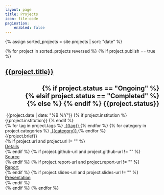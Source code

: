```yaml
---
layout: page
title: Projects
icon: file-code
pagination:
    enabled: false
---
```


{% assign sorted_projects = site.projects | sort: "date" %}

<div class="grid">
    {% for project in sorted_projects reversed %}
    {% if project.publish == true %}
    <div class="grid-item">
        <div class="card">
            <!--<img class="card-image" src="{{ site.baseurl }}{{ site.url }}/assets/blog/default_banner_image.jpg" alt="Blog image" title="">-->
            <div class="card-content">
                <div class="row">
                    <div class="col-8">
                        <h2 class="project-title">
                            <a href="{{ site.baseurl }}{{ site.url }}/{{project.url}}">{{project.title}}</a>
                        </h2>
                    </div>
                    <div class="col-4">
                        <h2 style="text-align: right;">
                        {% if project.status == "Ongoing" %}
                        <div class="chip ongoing">
                        {% elsif project.status == "Completed" %}
                        <div class="chip complete">
                        {% else %} {% endif %}
                            <span class="chip-content">
                                {{project.status}}
                            </span>
                        </div>
                        </h2>
                    </div>
                </div>
                <div>
                    <!--<span>{{project.guide}}</span>-->
                    <span class="chip">
                        <span class="chip-content">
                            <i class="fa fa-calendar-alt"></i>&nbsp;{{project.date | date: "%B %Y"}}
                        </span>
                    </span>
                    {% if project.institution %}
                    <span class="chip">
                        <span class="chip-content">
                            <i class="fa fa-university"></i>{{project.institution}}
                        </span>
                    </span>
                    {% endif %}
                    <!--<span>{{project.course}}</span>-->
                </div>
                <div>
                    {% for tag in project.tags %}
                    <a class="tag" href="{{ site.baseurl }}{{ site.url }}/projects/tags/#{{tag | slugify: 'pretty'}}">
                        <span class="chip">
                            <span class="chip-content"><i class="fa fa-tag"></i>&nbsp;{{tag}}</span>
                        </span>
                    </a>
                    {% endfor %}
                    {% for category in project.categories %}
                    <a class="category" href="{{ site.baseurl }}{{ site.url }}/projects/categories/#{{category | slugify: 'pretty'}}">
                        <span class="chip">
                            <span class="chip-content"><i class="fa fa-folder-open"></i>&nbsp;{{category}}</span>
                        </span>
                    </a>
                    {% endfor %}
                </div>
                <div class="card-details">
                    {{project.brief}}
                </div>
            </div>
            <div class="card-footer">
                <div class="project-card-footer-items">
                    {% if project.url and project.url != "" %}
                    <div>
                        <a href="{{ site.baseurl }}{{ site.url }}/{{project.url}}" title="Details">
                            <span class="icon"><i class="fa fa-info-circle" aria-hidden="true"></i></span>
                            <span class="description">Details</span>
                        </a>
                    </div>
                    {% endif %}
                    {% if project.github-url and project.github-url != "" %}
                    <div>
                        <a href="{{project.github-url}}" title="Source">
                            <span class="icon"><i class="fa fa-code" aria-hidden="true"></i></span>
                            <span class="description">Source</span>
                        </a>
                    </div>
                    {% endif %}
                    {% if project.report-url and project.report-url != "" %}
                    <div>
                        <a href="{{project.report-url}}" title="Report">
                            <span class="icon"><i class="fa fa-file-alt" style="text-align: right;" aria-hidden="true"></i></span>
                            <span class="description">Report</span>
                        </a>
                    </div>
                    {% endif %}
                    {% if project.slides-url and project.slides-url != "" %}
                    <div>
                        <a href="{{project.slides-url}}" title="Presentation">
                            <span class="icon"><i class="fa fa-file-powerpoint" style="text-align: right;" aria-hidden="true"></i></span>
                            <span class="description">Presentation</span>
                        </a>
                    </div>
                    {% endif %}
                </div>
            </div>
        </div>
    </div>
    {% endif %}
    {% endfor %}
</div>
